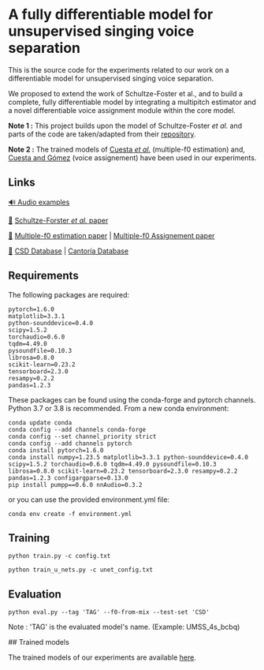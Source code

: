 # A fully differentiable model for unsupervised singing voice separation

This is the source code for the experiments related to our work on a differentiable model for unsupervised singing voice separation.  

We proposed to extend the work of Schultze-Foster et al., and to build a complete, fully differentiable model by integrating a multipitch estimator and a novel differentiable voice assignment module within the core model.


__Note 1 :__ This project builds upon the model of Schultze-Foster _et al._ and parts of the code are taken/adapted from their [repository](https://github.com/schufo/umss).

__Note 2 :__ The trained models of [Cuesta _et al._](https://github.com/helenacuesta/multif0-estimation-polyvocals) (multiple-f0 estimation) and, [Cuesta and Gómez](https://github.com/helenacuesta/voas-vocal-quartets) (voice assignement) have been used in our experiments.

## Links

[:loud_sound: Audio examples](https://pierrechouteau.github.io/)

[:page_facing_up:]() [Schultze-Forster _et al._ paper](https://ieeexplore.ieee.org/document/10058592)

[:page_facing_up:]() [Multiple-f0 estimation paper](https://program.ismir2020.net/poster_2-18.html) | [Multiple-f0 Assignement paper](https://transactions.ismir.net/articles/10.5334/tismir.121)

[:file_folder:]() [CSD Database](https://zenodo.org/record/1286570#.Y0ZsbNJByUk) | [Cantoría Database](https://zenodo.org/record/5851070)


## Requirements

The following packages are required:

    pytorch=1.6.0
    matplotlib=3.3.1
    python-sounddevice=0.4.0
    scipy=1.5.2
    torchaudio=0.6.0
    tqdm=4.49.0
    pysoundfile=0.10.3
    librosa=0.8.0
    scikit-learn=0.23.2
    tensorboard=2.3.0
    resampy=0.2.2
    pandas=1.2.3

These packages can be found using the conda-forge and pytorch channels.
Python 3.7 or 3.8 is recommended.
From a new conda environment:

```
conda update conda
conda config --add channels conda-forge
conda config --set channel_priority strict
conda config --add channels pytorch
conda install pytorch=1.6.0
conda install numpy=1.23.5 matplotlib=3.3.1 python-sounddevice=0.4.0 scipy=1.5.2 torchaudio=0.6.0 tqdm=4.49.0 pysoundfile=0.10.3 librosa=0.8.0 scikit-learn=0.23.2 tensorboard=2.3.0 resampy=0.2.2 pandas=1.2.3 configargparse=0.13.0
pip install pumpp==0.6.0 nnAudio=0.3.2
```

or you can use the provided environment.yml file:

```
conda env create -f environment.yml
```
    
## Training

```
python train.py -c config.txt
```
``` 
python train_u_nets.py -c unet_config.txt
``` 
## Evaluation

```
python eval.py --tag 'TAG' --f0-from-mix --test-set 'CSD'
```
Note : 'TAG' is the evaluated model's name. (Example: UMSS_4s_bcbq)


## Trained models

The trained models of our experiments are available [here](https://drive.google.com/drive/folders/1OICrCIajHvA-gv7XofF5GWrmEp0ME3e9?usp=drive_link).